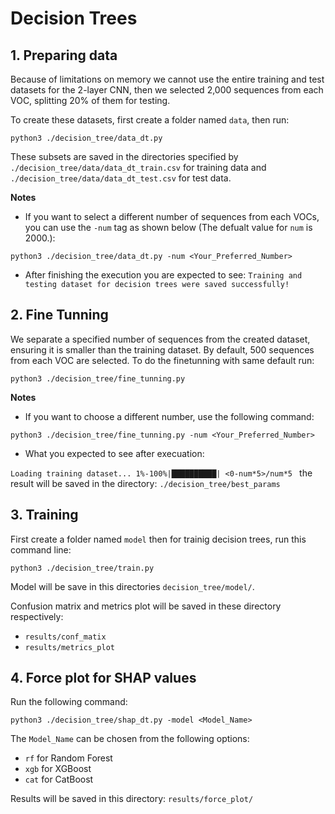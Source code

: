 # Decision Trees

## 1. Preparing data
Because of limitations on memory we cannot use the entire training and test datasets for the 2-layer CNN, then we selected 2,000 sequences from each VOC, splitting 20% of them for testing. 

To create these datasets, first create a folder named `data`, then run:
```
python3 ./decision_tree/data_dt.py
```
These subsets are saved in the directories specified by `./decision_tree/data/data_dt_train.csv` for training data and `./decision_tree/data/data_dt_test.csv` for test data.

**Notes**
* If you want to select a different number of sequences from each VOCs, you can use the `-num` tag as shown below (The defualt value for `num` is 2000.):
```
python3 ./decision_tree/data_dt.py -num <Your_Preferred_Number>
```
* After finishing the execution you are expected to see:
`Training and testing dataset for decision trees were saved successfully!`

## 2. Fine Tunning
We separate a specified number of sequences from the created dataset, ensuring it is smaller than the training dataset. By default, 500 sequences from each VOC are selected. To do the finetunning with same default run: 
```
python3 ./decision_tree/fine_tunning.py 
```
**Notes**
* If you want to choose a different number, use the following command:
```
python3 ./decision_tree/fine_tunning.py -num <Your_Preferred_Number>
```
* What you expected to see after execuation:

`
Loading training dataset...
1%-100%|██████████| <0-num*5>/num*5 
`
the result will be saved in the directory: `./decision_tree/best_params`

## 3. Training
First create a folder named `model` then for trainig decision trees, run this command line:
```
python3 ./decision_tree/train.py
```
Model will be save in this directories `decision_tree/model/`.

Confusion matrix and metrics plot will be saved in these directory respectively:
* `results/conf_matix`
* `results/metrics_plot`

## 4. Force plot for SHAP values
Run the following command:
```
python3 ./decision_tree/shap_dt.py -model <Model_Name>
```
The `Model_Name` can be chosen from the following options:

* `rf` for Random Forest
* `xgb` for XGBoost
* `cat` for CatBoost

Results will be saved in this directory: `results/force_plot/`
